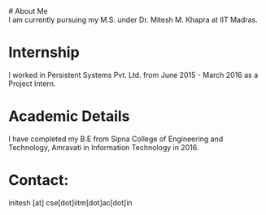 <head>
<title> Nitesh Methani </title>

</head>
# About Me
<div style = "text-align: justify"> I am currently pursuing my M.S. under Dr. Mitesh M. Khapra at IIT Madras.
</div>

# Internship
I worked in Persistent Systems Pvt. Ltd. from June 2015 - March 2016 as a Project Intern.

# Academic Details
I have completed my B.E from Sipna College of Engineering and Technology, Amravati in Information Technology in 2016.

# Contact:


initesh [at] cse[dot]iitm[dot]ac[dot]in
